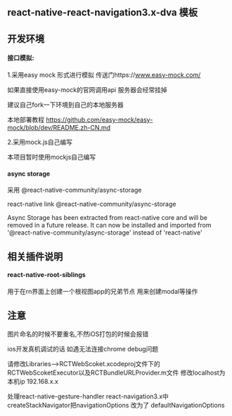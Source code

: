 ## react-native-react-navigation3.x-dva 模板


## 开发环境

#### 接口模拟:

1.采用easy mock 形式进行模拟 传送门https://www.easy-mock.com/ 

如果直接使用easy-mock的官网调用api 服务器会经常挂掉 

建议自己fork一下环境到自己的本地服务器  

本地部署教程 https://github.com/easy-mock/easy-mock/blob/dev/README.zh-CN.md

2.采用mock.js自己编写

本项目暂时使用mockjs自己编写

#### async storage 
采用 @react-native-community/async-storage

react-native link @react-native-community/async-storage

Async Storage has been extracted from react-native core and will be removed in a future release. It can now be installed and imported from '@react-native-community/async-storage' instead of 'react-native'


## 相关插件说明

#### react-native-root-siblings
用于在rn界面上创建一个根视图app的兄弟节点 用来创建modal等操作

## 注意

图片命名的时候不要重名,不然iOS打包的时候会报错

ios开发真机调试的话 如遇无法连接chrome debug问题

请修改Libraries——>RCTWebScoket.xcodeproj文件下的RCTWebScoketExecutor以及RCTBundleURLProvider.m文件  修改localhost为本机ip 192.168.x.x

处理react-native-gesture-handler
react-navigation3.x中createStackNavigator把navigationOptions 改为了 defaultNavigationOptions